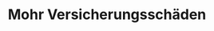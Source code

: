 ---
title: "Mohr Versicherungsschäden"
url: /kappeln/mohr-versicherungsschaeden/
shop: Supermarkt
---
